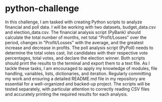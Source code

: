 # python-challenge
In this challenge, I am tasked with creating Python scripts to analyze financial and poll data. I will be working with two datasets, budget_data.csv and election_data.csv. The financial analysis script (PyBank) should calculate the total number of months, net total "Profit/Losses" over the period, changes in "Profit/Losses" with the average, and the greatest increase and decrease in profits. The poll analysis script (PyPoll) needs to determine the total votes cast, list candidates with their respective vote percentages, total votes, and declare the election winner. Both scripts should print the results to the terminal and export them to a text file. As I tackle these tasks, I am encouraged to apply my knowledge of modules, file handling, variables, lists, dictionaries, and iteration. Regularly committing my work and ensuring a detailed README.md file in my repository are essential for a well-organized and backed-up project. The scripts will be tested separately, with particular attention to correctly reading CSV files and accurately printing the required results for each analysis.
